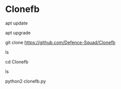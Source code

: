 # Clonefb
apt update


apt upgrade 


git clone https://github.com/Defence-Squad/Clonefb

ls

cd Clonefb

ls

python2 clonefb.py
